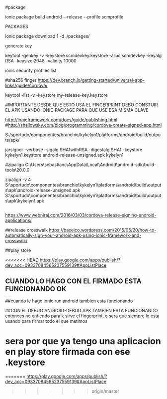 #package

ionic package build android --release --profile scmprofile


PACKAGES

ionic package download 1 -d ./packages/

generate key

keytool -genkey -v -keystore scmdevkey.keystore -alias scmdevkey  -keyalg RSA -keysize 2048 -validity 10000

 ionic security profiles list


#sha256 finger
https://dev.branch.io/getting-started/universal-app-links/guide/cordova/

keytool -list -v -keystore my-release-key.keystore

#IMPORTANTE 
DESDE QUE ESTO USA EL FINGERPRINT DEBO CONSTUIR EL APK USANDO IONIC PACKAGE PARA QUE USE ESA MISMA CLAVE


http://ionicframework.com/docs/guide/publishing.html
#http://shallowsky.com/blog/programming/cordova-create-signed-app.html


S:/sportudo/componentes/branchio/kykelyn1/platforms/android/build/outputs/apk/



jarsigner -verbose -sigalg SHA1withRSA -digestalg SHA1 -keystore kykelyn1.keystore android-release-unsigned.apk kykelyn1


#zipalign 
 C:\Users\sebastianc\AppData\Local\Android\android-sdk\build-tools\20.0.0



 zipalign -v 4 S:\sportudo\componentes\branchio\kykelyn1\platforms\android\build\outputs\apk\android-release-unsigned.apk S:\sportudo\componentes\branchio\kykelyn1\platforms\android\build\outputs\apk\kykelyn1.apk



 ##
 https://www.webniraj.com/2016/03/03/cordova-release-signing-android-applications/

 ##release crosswalk 
 https://baxeico.wordpress.com/2015/05/20/how-to-automatically-sign-your-android-apk-using-ionic-framework-and-crosswalk/

 ##play store

<<<<<<< HEAD
 https://play.google.com/apps/publish/?dev_acc=09337084565237559139#AppListPlace


 ## CUANDO LO HAGO CON EL FIRMADO ESTA FUNCIONANDO OK


 ##cuando le hago ionic run android tambien esta funcionando

 ##CON EL DEBUG ANDROID-DEBUG.APK TAMBIEN ESTA FUNCIONANDO
 entonces no entiendo para k sirve el fingerprint,
 o sera que siempre lo esta usando para firmar todo el que metimos 


# sera por que ya tengo una aplicacion en play store firmada con ese .keystore
=======
 https://play.google.com/apps/publish/?dev_acc=09337084565237559139#AppListPlace
>>>>>>> origin/master
